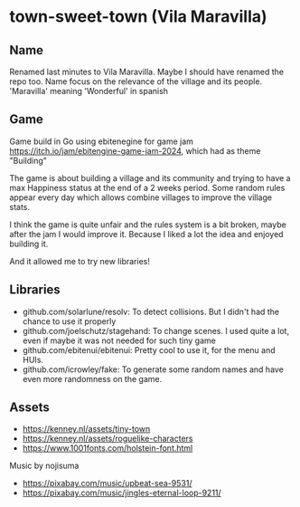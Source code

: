 # town-sweet-town (Vila Maravilla)

## Name
Renamed last minutes to Vila Maravilla. Maybe I should have renamed the repo too. Name focus on the relevance of the village and its people. 'Maravilla' meaning 'Wonderful' in spanish 

## Game 

Game build in Go using ebitenegine for game jam https://itch.io/jam/ebitengine-game-jam-2024, which had as theme "Building"

The game is about building a village and its community and trying to have a max Happiness status at the end of a 2 weeks period.
Some random rules appear every day which allows combine villages to improve the village stats.

I think the game is quite unfair and the rules system is a bit broken, maybe after the jam I would improve it. 
Because I liked a lot the idea and enjoyed building it.

And it allowed me to try new libraries!

## Libraries

- github.com/solarlune/resolv: To detect collisions. But I didn't had the chance to use it properly
- github.com/joelschutz/stagehand: To change scenes. I used quite a lot, even if maybe it was not needed for such tiny game
- github.com/ebitenui/ebitenui: Pretty cool to use it, for the menu and HUIs.
- github.com/icrowley/fake: To generate some random names and have even more randomness on the game.


## Assets

- https://kenney.nl/assets/tiny-town
- https://kenney.nl/assets/roguelike-characters
- https://www.1001fonts.com/holstein-font.html

Music by nojisuma 
- https://pixabay.com/music/upbeat-sea-9531/
- https://pixabay.com/music/jingles-eternal-loop-9211/
